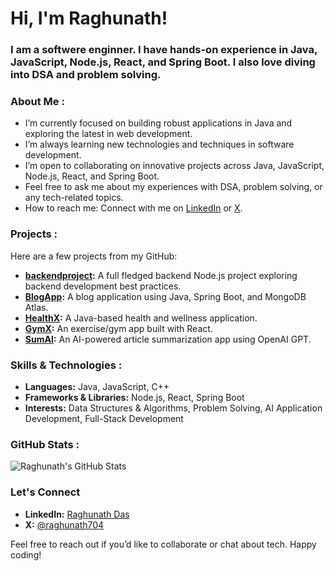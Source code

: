 # Hi, I'm Raghunath!

### I am a softwere enginner. I have hands-on experience in **Java**, **JavaScript**, **Node.js**, **React**, and **Spring Boot**. I also love diving into DSA and problem solving.

### About Me :

-  I’m currently focused on building robust applications in Java and exploring the latest in web development.
-  I’m always learning new technologies and techniques in software development.
-  I’m open to collaborating on innovative projects across Java, JavaScript, Node.js, React, and Spring Boot.
-  Feel free to ask me about my experiences with DSA, problem solving, or any tech-related topics.
-  How to reach me: Connect with me on [LinkedIn](https://www.linkedin.com/in/raghunathdas) or [X](https://www.x.com/raghunath704).

### Projects :

Here are a few projects from my GitHub:

- **[backendproject](https://github.com/raghunath704/backendproject):** A full fledged backend Node.js project exploring backend development best practices.
- **[BlogApp](https://github.com/raghunath704/BlogApp):** A blog application using Java, Spring Boot, and MongoDB Atlas.
- **[HealthX](https://github.com/raghunath704/HealthX):** A Java-based health and wellness application.
- **[GymX](https://github.com/raghunath704/GymX):** An exercise/gym app built with React.
- **[SumAI](https://github.com/raghunath704/SumAI):** An AI-powered article summarization app using OpenAI GPT.

### Skills & Technologies :

- **Languages:** Java, JavaScript, C++
- **Frameworks & Libraries:** Node.js, React, Spring Boot
- **Interests:** Data Structures & Algorithms, Problem Solving, AI Application Development, Full-Stack Development





### GitHub Stats :

![Raghunath's GitHub Stats](https://github-readme-stats.vercel.app/api?username=raghunath704&show_icons=true&theme=radical)

### Let's Connect

- **LinkedIn:** [Raghunath Das](https://www.linkedin.com/in/raghunathdas)
- **X:** [@raghunath704](https://www.x.com/raghunath704)

Feel free to reach out if you’d like to collaborate or chat about tech. Happy coding!
